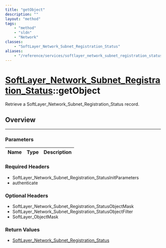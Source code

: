 ```yaml
---
title: "getObject"
description: ""
layout: "method"
tags:
    - "method"
    - "sldn"
    - "Network"
classes:
    - "SoftLayer_Network_Subnet_Registration_Status"
aliases:
    - "/reference/services/softlayer_network_subnet_registration_status/getObject"
---
```

# [SoftLayer_Network_Subnet_Registration_Status](/reference/services/SoftLayer_Network_Subnet_Registration_Status)::getObject


Retrieve a SoftLayer_Network_Subnet_Registration_Status record.


## Overview 


-----

### Parameters 
|Name | Type | Description |
| --- | --- | --- |


### Required Headers
* SoftLayer_Network_Subnet_Registration_StatusInitParameters
* authenticate


### Optional Headers
* SoftLayer_Network_Subnet_Registration_StatusObjectMask
* SoftLayer_Network_Subnet_Registration_StatusObjectFilter
* SoftLayer_ObjectMask

### Return Values
* <a href='/reference/datatypes/SoftLayer_Network_Subnet_Registration_Status'>SoftLayer_Network_Subnet_Registration_Status </a>





